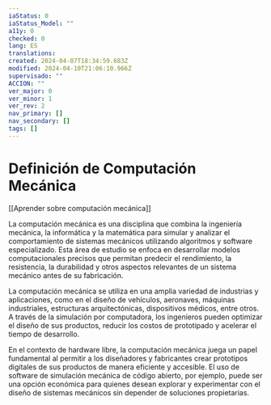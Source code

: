 ```yaml
---
iaStatus: 0
iaStatus_Model: ""
a11y: 0
checked: 0
lang: ES
translations: 
created: 2024-04-07T18:34:59.683Z
modified: 2024-04-10T21:06:10.966Z
supervisado: ""
ACCION: ""
ver_major: 0
ver_minor: 1
ver_rev: 2
nav_primary: []
nav_secondary: []
tags: []
---
```

# Definición de Computación Mecánica

[[Aprender sobre computación mecánica]]

La computación mecánica es una disciplina que combina la ingeniería mecánica, la informática y la matemática para simular y analizar el comportamiento de sistemas mecánicos utilizando algoritmos y software especializado. Esta área de estudio se enfoca en desarrollar modelos computacionales precisos que permitan predecir el rendimiento, la resistencia, la durabilidad y otros aspectos relevantes de un sistema mecánico antes de su fabricación.

La computación mecánica se utiliza en una amplia variedad de industrias y aplicaciones, como en el diseño de vehículos, aeronaves, máquinas industriales, estructuras arquitectónicas, dispositivos médicos, entre otros. A través de la simulación por computadora, los ingenieros pueden optimizar el diseño de sus productos, reducir los costos de prototipado y acelerar el tiempo de desarrollo.

En el contexto de hardware libre, la computación mecánica juega un papel fundamental al permitir a los diseñadores y fabricantes crear prototipos digitales de sus productos de manera eficiente y accesible. El uso de software de simulación mecánica de código abierto, por ejemplo, puede ser una opción económica para quienes desean explorar y experimentar con el diseño de sistemas mecánicos sin depender de soluciones propietarias.
